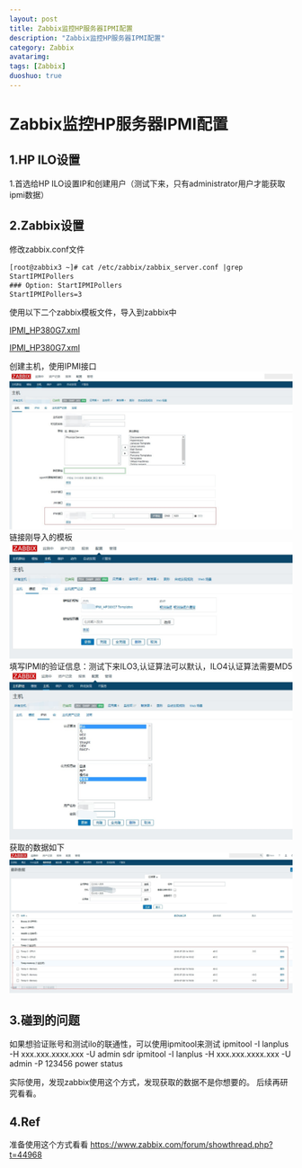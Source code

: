 ```yaml
---
layout: post
title: Zabbix监控HP服务器IPMI配置
description: "Zabbix监控HP服务器IPMI配置"
category: Zabbix
avatarimg: 
tags: [Zabbix]
duoshuo: true
---
```

# Zabbix监控HP服务器IPMI配置

## 1.HP ILO设置
1.首选给HP ILO设置IP和创建用户（测试下来，只有administrator用户才能获取ipmi数据）

## 2.Zabbix设置

修改zabbix.conf文件


```
[root@zabbix3 ~]# cat /etc/zabbix/zabbix_server.conf |grep StartIPMIPollers
### Option: StartIPMIPollers
StartIPMIPollers=3

```

使用以下二个zabbix模板文件，导入到zabbix中

[IPMI_HP380G7.xml](https://github.com/Volcano888/Volcano888.github.io/blob/master/soft-conf/Zabbix/IPMI_HP380G7.xml) 

[IPMI_HP380G7.xml](https://github.com/Volcano888/Volcano888.github.io/blob/master/soft-conf/Zabbix/IPMI_HP380G8.xml) 

创建主机，使用IPMI接口
![image](https://raw.githubusercontent.com/Volcano888/Volcano888.github.io/master/images/Zabbix/zipmi1.jpg)
链接刚导入的模板
![image](https://raw.githubusercontent.com/Volcano888/Volcano888.github.io/master/images/Zabbix/zipmi2.jpg)
填写IPMI的验证信息：测试下来ILO3,认证算法可以默认，ILO4认证算法需要MD5
![image](https://raw.githubusercontent.com/Volcano888/Volcano888.github.io/master/images/Zabbix/zipmi3.jpg)
获取的数据如下
![image](https://raw.githubusercontent.com/Volcano888/Volcano888.github.io/master/images/Zabbix/zipmi4.jpg)



## 3.碰到的问题
如果想验证账号和测试ilo的联通性，可以使用ipmitool来测试
ipmitool -I lanplus -H xxx.xxx.xxxx.xxx -U admin  sdr
ipmitool -I lanplus -H xxx.xxx.xxxx.xxx -U admin -P 123456 power status

实际使用，发现zabbix使用这个方式，发现获取的数据不是你想要的。
后续再研究看看。


## 4.Ref

准备使用这个方式看看
https://www.zabbix.com/forum/showthread.php?t=44968